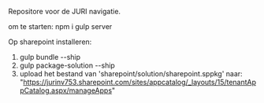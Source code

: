 Repositore voor de JURI navigatie.

om te starten:
npm i
gulp server

Op sharepoint installeren:
1. gulp bundle --ship
2. gulp package-solution --ship
3. upload het bestand van 'sharepoint/solution/sharepoint.sppkg' naar: "https://jurinv753.sharepoint.com/sites/appcatalog/_layouts/15/tenantAppCatalog.aspx/manageApps"

